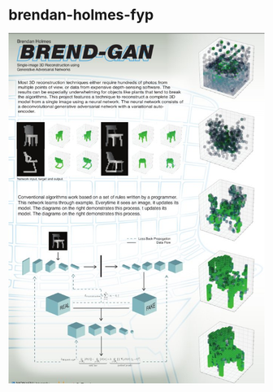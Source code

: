 # brendan-holmes-fyp

![alt text](https://raw.githubusercontent.com/brendan-holmes/brendan-holmes-fyp/master/brendan_poster.jpg "Poster")
